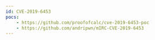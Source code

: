 ```yaml
---
id: CVE-2019-6453
pocs:
    - https://github.com/proofofcalc/cve-2019-6453-poc
    - https://github.com/andripwn/mIRC-CVE-2019-6453
---
```

